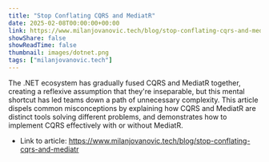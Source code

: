 ```yaml
---
title: "Stop Conflating CQRS and MediatR"
date: 2025-02-08T00:00:00+00:00
link: https://www.milanjovanovic.tech/blog/stop-conflating-cqrs-and-mediatr
showShare: false
showReadTime: false
thumbnail: images/dotnet.png
tags: ["milanjovanovic.tech"]
---
```

The .NET ecosystem has gradually fused CQRS and MediatR together, creating a reflexive assumption that they're inseparable, but this mental shortcut has led teams down a path of unnecessary complexity. This article dispels common misconceptions by explaining how CQRS and MediatR are distinct tools solving different problems, and demonstrates how to implement CQRS effectively with or without MediatR.

- Link to article: https://www.milanjovanovic.tech/blog/stop-conflating-cqrs-and-mediatr